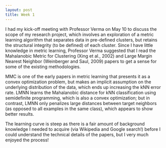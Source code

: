 ```yaml
---
layout: post
title: Week 1
---
```


I had my kick-off meeting with Professor Verma on May 10 to discuss the scope of my research project, which involves an exploration of a metric learning algorithm that separates data in pre-defined clusters, but retains the structural integrity (to be defined) of each cluster. Since I have little knowledge in metric learning, Professor Verma suggested that I read the Mahalanobic Metric for Clustering (Xing et al., 2002) and Large Margin Nearest Neighbor (Weinberger and Saul, 2009) papers to get a sense for some of the existing methodologies.

MMC is one of the early papers in metric learning that presents it as a convex optimization problem, but makes an implicit assumption on the underlying distribution of the data, which ends up increasing the kNN error rate. LMNN learns the Mahalanobic distance for kNN classification using semidefinite programming, which is also a convex optimization; but in contrast, LMNN only penalizes large distances between target neighbors (as opposed to all examples in the same class), which appears to show better results.

The learning curve is steep as there is a fair amount of background knowledge I needed to acquire (via Wikipedia and Google search!) before I could understand the technical details of the papers, but I very much enjoyed the process!
